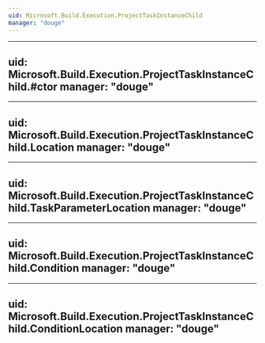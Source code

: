 ```yaml
---
uid: Microsoft.Build.Execution.ProjectTaskInstanceChild
manager: "douge"
---
```


---
uid: Microsoft.Build.Execution.ProjectTaskInstanceChild.#ctor
manager: "douge"
---

---
uid: Microsoft.Build.Execution.ProjectTaskInstanceChild.Location
manager: "douge"
---

---
uid: Microsoft.Build.Execution.ProjectTaskInstanceChild.TaskParameterLocation
manager: "douge"
---

---
uid: Microsoft.Build.Execution.ProjectTaskInstanceChild.Condition
manager: "douge"
---

---
uid: Microsoft.Build.Execution.ProjectTaskInstanceChild.ConditionLocation
manager: "douge"
---

